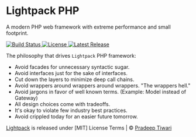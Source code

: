 <!-- <img src="_media/logo-red.svg" style="width: 20%"> -->

# Lightpack PHP


<p class="tip">A modern PHP web framework with extreme performance and small footprint.</p>

<p>
    <a href="https://travis-ci.com/lightpack/framework">
        <img src="https://travis-ci.com/lightpack/framework.svg?branch=main" alt="Build Status">
    </a>
    <a href="https://packagist.org/packages/lightpack/framework">
        <img src="https://img.shields.io/packagist/l/lightpack/framework" alt="License">
    </a>
    <a href="https://packagist.org/packages/lightpack/framework">
        <img src="https://img.shields.io/packagist/v/lightpack/framework" alt="Latest Release">
    </a>
</p>

The philosophy that drives `Lightpack` PHP framework:

* Avoid facades for unnecessary syntactic sugar.
* Avoid interfaces just for the sake of interfaces.
* Cut down the layers to minimize deep call chains.
* Avoid wrappers around wrappers around wrappers. "The wrappers hell."
* Avoid jargons in favor of well known terms. (Example: Model instead of Gateway)
* All design choices come with tradeoffs.
* It's okay to violate few industry best practices.
* Avoid crippled today for an easier future tomorrow.

[Lightpack](https://github.com/lightpack/) is released under [MIT] License Terms | &copy; [Pradeep Tiwari](https://github.com/pradeep-tiwari) 
